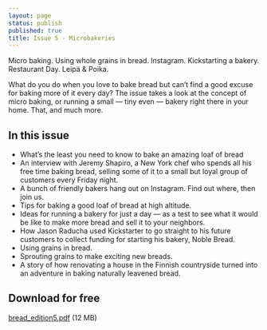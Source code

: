 ```yaml
---
layout: page
status: publish
published: true
title: Issue 5 - Microbakeries
---
```


Micro baking. Using whole grains in bread. Instagram. Kickstarting a bakery. Restaurant Day. Leipä & Poika.

What do you do when you love to bake bread but can’t find a good excuse for baking more of it every day? The issue takes a look at the concept of micro baking, or running a small — tiny even — bakery right there in your home. That, and much more.

## In this issue

-   What’s the least you need to know to bake an amazing loaf of bread
-   An interview with Jeremy Shapiro, a New York chef who spends all his free time baking bread, selling some of it to a small but loyal group of customers every Friday night.
-   A bunch of friendly bakers hang out on Instagram. Find out where, then join us.
-   Tips for baking a good loaf of bread at high altitude.
-   Ideas for running a bakery for just a day — as a test to see what it would be like to make more bread and sell it to your neighbors.
-   How Jason Raducha used Kickstarter to go straight to his future customers to collect funding for starting his bakery, Noble Bread.
-   Using grains in bread.
-   Sprouting grains to make exciting new breads.
-   A story of how renovating a house in the Finnish countryside turned into an adventure in baking naturally leavened bread.

## Download for free

[bread_edition5.pdf](/assets/pdf/bread_edition5.pdf) (12 MB)
